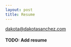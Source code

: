```yaml
---
layout: post
title: Resume
---
```


<a href="mailto:dakota@dakotasanchez.com">dakota@dakotasanchez.com</a>
#### TODO: Add resume